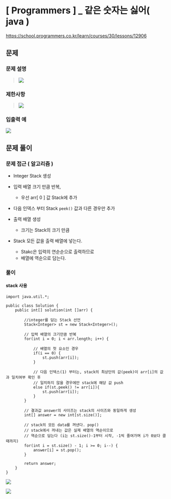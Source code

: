 # [ Programmers ] _ 같은 숫자는 싫어( java )
https://school.programmers.co.kr/learn/courses/30/lessons/12906
## 문제 
### 문제 설명
>![](https://i.imgur.com/EEAt3DH.png)
>

### 제한사항
>
>![](https://i.imgur.com/DrjilHN.png)
>


### 입출력 예
![](https://i.imgur.com/gQ6AL7X.png)





## 문제 풀이
### 문제 접근 ( 알고리즘 )
- Integer Stack 생성
  
- 입력 배열 크기 만큼 반복, 
	- 우선 arr[ 0 ] 값 Stack에 추가
	  
- 다음 인덱스 부터 Stack `peek()` 값과 다른 경우만 추가
  
- 출력 배열 생성
	- 크기는 Stack의 크기 만큼
	  
- Stack 모든 값을 출력 배열에 넣는다.
	- Stakc은 입력의 연순순으로 출력하므로
	- 배열에 역순으로 담는다.
### 풀이
#### stack 사용

```
import java.util.*;

public class Solution {
    public int[] solution(int []arr) {
       
        //integer를 담는 Stack 선언
        Stack<Integer> st = new Stack<Integer>();
        
        // 입력 배열의 크기만큼 반복
        for(int i = 0; i < arr.length; i++) {
        
        	// 배열의 첫 요소인 경우
            if(i == 0) {
                st.push(arr[i]);
            } 
            
           	// 다음 인덱스(1) 부터는, stack의 최상단의 값(peek)이 arr[i]의 값과 일치여부 확인 후
            // 일치하지 않을 경우에만 stack에 해당 값 push
            else if(st.peek() != arr[i]){
                st.push(arr[i]);
            }
        }
        
      	// 결과값 answer의 사이즈는 stack의 사이즈와 동일하게 생성
        int[] answer = new int[st.size()];
        
		// stack의 모든 data를 꺼낸다. pop()
        // stack에서 꺼내는 값은 실제 배열의 역순이므로
        // 역순으로 담는다 (i는 st.size()-1부터 시작, -1씩 줄여가며 i가 0보다 클때까지)
        for(int i = st.size() - 1; i >= 0; i--) {
            answer[i] = st.pop();
        }
    
        return answer;
    }
}
```

![](https://i.imgur.com/a5lEOUh.png)  

![](https://i.imgur.com/MFNtlcB.png)

